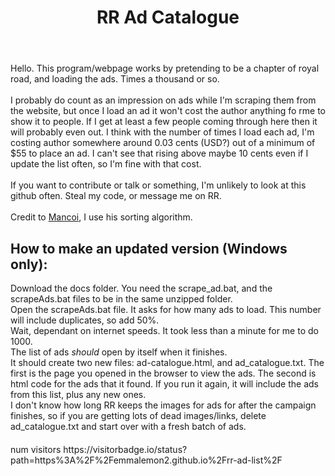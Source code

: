 <header>

# RR Ad Catalogue

</header>

Hello. This program/webpage works by pretending to be a chapter of royal road, and loading the ads. Times a thousand or so. 
<br>
<br>
I probably do count as an impression on ads while I'm scraping them from the website, but once I load an ad it won't cost the author anything fo rme to show it to people. If I get at least a few people coming through here then it will probably even out. I think with the number of times I load each ad, I'm costing author somewhere around 0.03 cents (USD?) out of a minimum of $55 to place an ad. I can't see that rising above maybe 10 cents even if I update the list often, so I'm fine with that cost.
<br>
<br>
If you want to contribute or talk or something, I'm unlikely to look at this github often. Steal my code, or message me on RR.
<br>
<br>
Credit to <a href="https://gist.github.com/mancoi/297f7e05fc0663ce8bcf6aab1ea4cad3">Mancoi</a>, I use his sorting algorithm.

<h2>
  How to make an updated version (Windows only):
</h2>
Download the docs folder. You need the scrape_ad.bat, and the scrapeAds.bat files to be in the same unzipped folder. <br>
Open the scrapeAds.bat file. It asks for how many ads to load. This number will include duplicates, so add 50%. <br>
Wait, dependant on internet speeds. It took less than a minute for me to do 1000.<br>
The list of ads <i>should</i> open by itself when it finishes.
<br>
It should create two new files: ad-catalogue.html, and ad_catalogue.txt. The first is the page you opened in the browser to view the ads. The second is html code for the ads that it found. If you run it again, it will include the ads from this list, plus any new ones. <br>
I don't know how long RR keeps the images for ads for after the campaign finishes, so if you are getting lots of dead images/links, delete ad_catalogue.txt and start over with a fresh batch of ads.

 <h4> </h4>
<p>num visitors https://visitorbadge.io/status?path=https%3A%2F%2Femmalemon2.github.io%2Frr-ad-list%2F</p>
